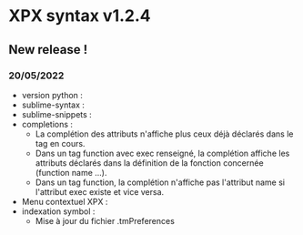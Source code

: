 # XPX syntax v1.2.4

## New release !

### 20/05/2022
* version python :
* sublime-syntax :
* sublime-snippets :
* completions :
  - La complétion des attributs n'affiche plus ceux déjà déclarés dans le tag en cours.
  - Dans un tag function avec exec renseigné, la complétion affiche les attributs déclarés dans la définition de la fonction concernée (function name ...).
  - Dans un tag function, la complétion n'affiche pas l'attribut name si l'attribut exec existe et vice versa.
* Menu contextuel XPX :
* indexation symbol :
  - Mise à jour du fichier .tmPreferences
